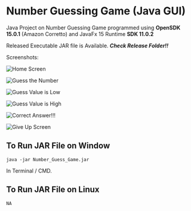 # Number Guessing Game (Java GUI)

Java Project on Number Guessing Game programmed using **OpenSDK 15.0.1** (Amazon Corretto) and JavaFx 15 Runtime **SDK 11.0.2**


Released Executable JAR file is Available.	***Check Release Folder!!***




Screenshots:


![Home Screen](https://drive.google.com/uc?export=download&id=1SgaewpUmrGOpBJRbQ2gtmHsOslLJkliP)

![Guess the Number](https://drive.google.com/uc?export=download&id=1CtJrEPLfkfGHA5XJOiNUShWjwrriMgU_)

![Guess Value is Low](https://drive.google.com/uc?export=download&id=1YCqY64MIAZkNROl6JpRXu7pLqy00oxno)

![Guess Value is High](https://drive.google.com/uc?export=download&id=1iEpt91oWmg6l1ZlNR78rWASBTIwcyhjU)

![Correct Answer!!!](https://drive.google.com/uc?export=download&id=18fD0TsRm8ImmvLB9WRdsQseZlfbv6KYN)

![Give Up Screen](https://drive.google.com/uc?export=download&id=13uuOsOuQh5zrvhEse4mBJLkgL1RDK-C2)

## To Run JAR File on Window

    java -jar Number_Guess_Game.jar
In Terminal / CMD.

## To Run JAR File on Linux


    NA
